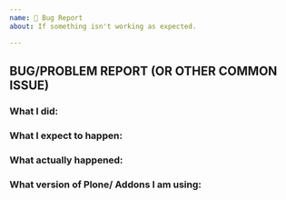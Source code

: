 ```yaml
---
name: 🐛 Bug Report
about: If something isn't working as expected.

---
```


## BUG/PROBLEM REPORT (OR OTHER COMMON ISSUE)

<!--

Please do not report security-related issues here. Report them by email to security@plone.org. The Security Team will contact the relevant maintainer if necessary.

Include tracebacks, screenshots, code of debugging sessions or code that reproduces the issue if possible.
The best reproductions are in plain Zope installations without addons or at least with minimal needed addons installed.

-->

### What I did:

<!-- Enter a reproducible description, including preconditions. -->

### What I expect to happen:

### What actually happened:

### What version of Plone/ Addons I am using:

